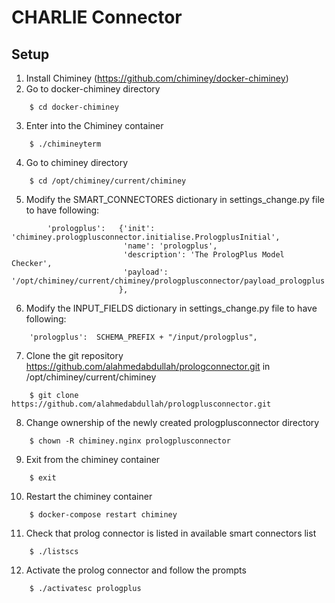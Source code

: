 CHARLIE Connector
=================

Setup
-----
1. Install Chiminey (https://github.com/chiminey/docker-chiminey)
2. Go to docker-chiminey directory
```
	$ cd docker-chiminey
```
3. Enter into the Chiminey container
```
	$ ./chimineyterm
```
4. Go to chiminey directory
```
	$ cd /opt/chiminey/current/chiminey
```
5. Modify the SMART_CONNECTORES dictionary in settings_change.py file to have following:
```
        'prologplus':   {'init': 'chiminey.prologplusconnector.initialise.PrologplusInitial',
                         'name': 'prologplus',
                         'description': 'The PrologPlus Model Checker',
                         'payload': '/opt/chiminey/current/chiminey/prologplusconnector/payload_prologplus'
                        },
```
6. Modify the INPUT_FIELDS dictionary in settings_change.py file to have following:
```
	'prologplus':  SCHEMA_PREFIX + "/input/prologplus",
```
7. Clone the git repository https://github.com/alahmedabdullah/prologconnector.git in /opt/chiminey/current/chiminey
```
	$ git clone https://github.com/alahmedabdullah/prologplusconnector.git
```
8. Change ownership of the newly created prologplusconnector directory
```
	$ chown -R chiminey.nginx prologplusconnector
```
9. Exit from the chiminey container
```
	$ exit
```
10. Restart the chiminey container
```
	$ docker-compose restart chiminey
```
11. Check that prolog connector is listed in available smart connectors list
```
	$ ./listscs
```
12. Activate the prolog connector and follow the prompts
```
	$ ./activatesc prologplus
```
